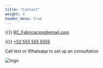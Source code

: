 ```yaml
---
title: "Contact"
weight: 4
header_menu: true
---
```


{{<icon class="fa fa-envelope">}}&nbsp;[RC_Fabricacion@email.com](mailto:email@email.com)

{{<icon class="fa fa-phone">}}&nbsp;[+52 555 555 5555](tel:+52555555555)

Call text or Whatsapp to set up an consultation

![logo](../images/favicon-32x32.png)
